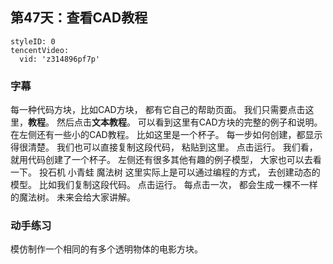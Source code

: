 ## 第47天：查看CAD教程
 

```@TencentVideo
styleID: 0
tencentVideo:
  vid: 'z314896pf7p'

```



### 字幕

每一种代码方块，比如CAD方块，
都有它自己的帮助页面。
我们只需要点击这里，**教程**。
然后点击**文本教程**。
可以看到这里有CAD方块的完整的例子和说明。
在左侧还有一些小的CAD教程。
比如这里是一个杯子。
每一步如何创建，都显示得很清楚。
我们也可以直接复制这段代码，
粘贴到这里。
点击运行。
我们看，就用代码创建了一个杯子。
左侧还有很多其他有趣的例子模型，
大家也可以去看一下。
投石机
小青蛙
魔法树
这里实际上是可以通过编程的方式，
去创建动态的模型。
比如我们复制这段代码。
点击运行。
每点击一次，
都会生成一棵不一样的魔法树。
未来会给大家讲解。

### 动手练习
模仿制作一个相同的有多个透明物体的电影方块。
